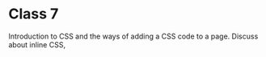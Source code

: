 # Class 7

Introduction to CSS and the ways of adding a CSS code to a page.
Discuss about inline CSS, <style> tag and external CSS file.

## Workflow

> The basics about CSS (30 minutes)
Introduce the students to the history of CSS and why it's important.

> CSS basic syntax (2 hours)
An introduction to basic CSS syntax and how we can stylize DOM

> Learning by practice (1 hour and 30 minutes)
It's time to learn by practicing, we will let the students try to improve their HTML page using CSS to stylize the content

## Relevant links

- https://developer.mozilla.org/en-US/docs/Learn/CSS/Introduction_to_CSS/How_CSS_works
- https://developer.mozilla.org/en-US/docs/Learn/CSS/Introduction_to_CSS/Syntax

## Our discoveries

You can share your discoveries in the folder [Discoveries](https://github.com/felipez3r0/openclasses/Examples/Classes/Class_7/Discoveries)
